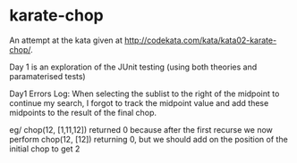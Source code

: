 # karate-chop

An attempt at the kata given at http://codekata.com/kata/kata02-karate-chop/.

Day 1 is an exploration of the JUnit testing (using both theories and paramaterised tests)

Day1 Errors Log:
When selecting the sublist to the right of the midpoint to continue my search, I forgot to track the midpoint value and add these midpoints to the result of the final chop. 

eg/ chop(12, [1,11,12]) returned 0 because after the first recurse we now perform chop(12, [12]) returning 0, but we should add on the position of the initial chop to get 2
